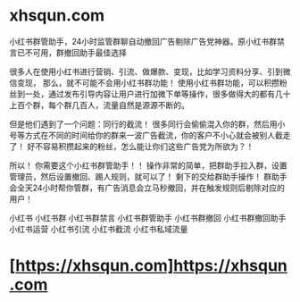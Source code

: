 # xhsqun.com
小红书群管助手，24小时监管群聊自动撤回广告剔除广告党神器。原小红书群禁言已不可用，群撤回助手最佳选择

很多人在使用小红书进行营销、引流、做爆款、变现，比如学习资料分享、引到微信变现，
那么，就不可能不会用小红书群功能！
使用小红书群功能，可以积攒粉丝到一处，通过发布引导内容让用户进行加微下单等操作，很多做得大的都有几十上百个群，每个群几百人，流量自然是源源不断的。

但是他们遇到了一个问题：同行的截流！
很多同行会偷偷混入你的群，然后用小号等方式在不同的时间给你的群来一波广告截流，你的客户不小心就会被别人截走了！
好不容易积攒起来的粉丝，怎么能让你们这些广告党为所欲为？！


所以！
你需要这个小红书群管助手！！
操作非常的简单，把群助手拉入群，设置管理员，然后设置撤回、踢人规则，就可以了！
剩下的交给群助手操作！
群助手会全天24小时帮你管群，有广告消息会立马秒撤回，并在触发规则后剔除对应的用户！

小红书
小红书群
小红书群禁言
小红书群管助手
小红书群撤回
小红书群撤回助手
小红书运营
小红书引流
小红书截流
小红书私域流量

# [https://xhsqun.com]https://xhsqun.com
